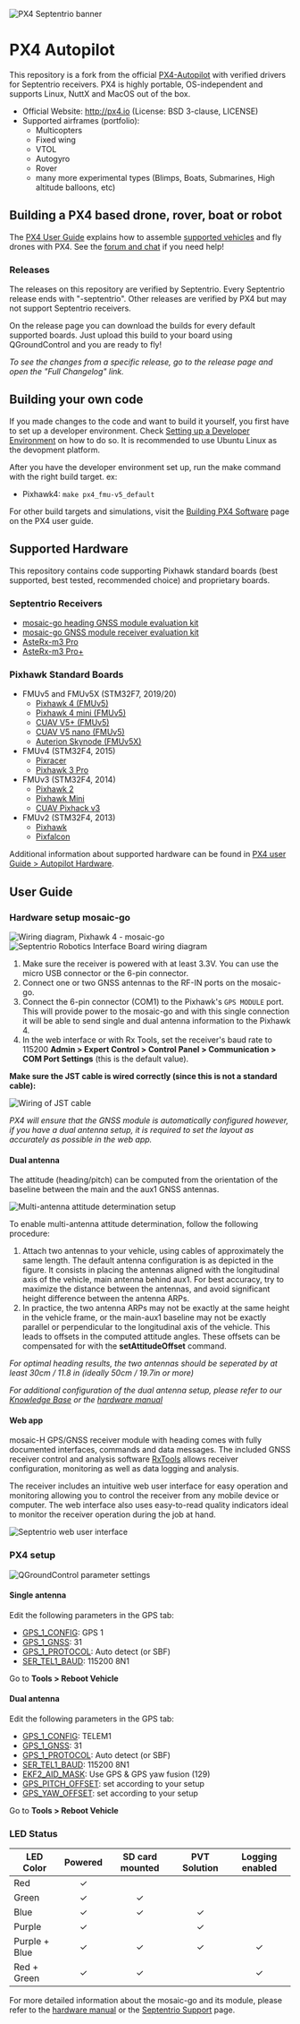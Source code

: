 ![](/home/seppe/Documents/Septentrio-PX4-Autopilot/readme_assets/px4-septentrio-banner.png "PX4 Septentrio banner")
# PX4 Autopilot

This repository is a fork from the official [PX4-Autopilot](https://github.com/PX4/PX4-Autopilot) with verified drivers for Septentrio receivers.
PX4 is highly portable, OS-independent and supports Linux, NuttX and MacOS out of the box.

- Official Website: http://px4.io (License: BSD 3-clause, LICENSE)
- Supported airframes (portfolio):
  - Multicopters
  - Fixed wing
  - VTOL
  - Autogyro
  - Rover
  - many more experimental types (Blimps, Boats, Submarines, High altitude balloons, etc)

## Building a PX4 based drone, rover, boat or robot

The [PX4 User Guide](https://docs.px4.io/master/en/) explains how to assemble [supported vehicles](https://docs.px4.io/master/en/airframes/airframe_reference.html) and fly drones with PX4.
See the [forum and chat](https://docs.px4.io/master/en/#support) if you need help!

### Releases
The releases on this repository are verified by Septentrio. Every Septentrio release ends with "-septentrio". Other releases are verified by PX4 but may not support Septentrio receivers. 

On the release page you can download the builds for every default supported boards. Just upload this build to your board using QGroundControl and you are ready to fly!

_To see the changes from a specific release, go to the release page and open the "Full Changelog" link._
## Building your own code
If you made changes to the code and want to build it yourself, you first have to set up a developer environment. Check [Setting up a Developer Environment](https://docs.px4.io/master/en/dev_setup/dev_env.html) on how to do so. It is recommended to use Ubuntu Linux as the devopment platform.

After you have the developer environment set up, run the make command with the right build target.
ex:
* Pixhawk4: `make px4_fmu-v5_default`

For other build targets and simulations, visit the [Building PX4 Software](https://docs.px4.io/master/en/dev_setup/building_px4.html) page on the PX4 user guide.

## Supported Hardware

This repository contains code supporting Pixhawk standard boards (best supported, best tested, recommended choice) and proprietary boards.

### Septentrio Receivers

* [mosaic-go heading GNSS module evaluation kit](https://web.septentrio.com/l/858493/2022-04-19/xgrp9)
* [mosaic-go GNSS module receiver evaluation kit](https://web.septentrio.com/l/858493/2022-04-19/xgrpd)
* [AsteRx-m3 Pro](https://web.septentrio.com/l/858493/2022-04-19/xgrrz)
* [AsteRx-m3 Pro+](https://web.septentrio.com/l/858493/2022-04-19/xgrs3)

### Pixhawk Standard Boards
* FMUv5 and FMUv5X (STM32F7, 2019/20)
    * [Pixhawk 4 (FMUv5)](https://docs.px4.io/master/en/flight_controller/pixhawk4.html)
    * [Pixhawk 4 mini (FMUv5)](https://docs.px4.io/master/en/flight_controller/pixhawk4_mini.html)
    * [CUAV V5+ (FMUv5)](https://docs.px4.io/master/en/flight_controller/cuav_v5_plus.html)
    * [CUAV V5 nano (FMUv5)](https://docs.px4.io/master/en/flight_controller/cuav_v5_nano.html)
    * [Auterion Skynode (FMUv5X)](https://docs.px4.io/master/en/flight_controller/auterion_skynode.html)
* FMUv4 (STM32F4, 2015)
    * [Pixracer](https://docs.px4.io/master/en/flight_controller/pixracer.html)
    * [Pixhawk 3 Pro](https://docs.px4.io/master/en/flight_controller/pixhawk3_pro.html)
* FMUv3 (STM32F4, 2014)
    * [Pixhawk 2](https://docs.px4.io/master/en/flight_controller/pixhawk-2.html)
    * [Pixhawk Mini](https://docs.px4.io/master/en/flight_controller/pixhawk_mini.html)
    * [CUAV Pixhack v3](https://docs.px4.io/master/en/flight_controller/pixhack_v3.html)
* FMUv2 (STM32F4, 2013)
    * [Pixhawk](https://docs.px4.io/master/en/flight_controller/pixhawk.html)
    * [Pixfalcon](https://docs.px4.io/master/en/flight_controller/pixfalcon.html)

Additional information about supported hardware can be found in [PX4 user Guide > Autopilot Hardware](https://docs.px4.io/master/en/flight_controller/).


## User Guide

### Hardware setup mosaic-go

![Wiring diagram, Pixhawk 4 - mosaic-go](readme_assets/mosaic-go_wiring.png "Wiring diagram, Pixhawk 4 - mosaic-go")
![Septentrio Robotics Interface Board wiring diagram](readme_assets/RIB_wiring.png)

1. Make sure the receiver is powered with at least 3.3V. You can use the micro USB connector or the 6-pin connector.
2. Connect one or two GNSS antennas to the RF-IN ports on the mosaic-go.
3. Connect the 6-pin connector (COM1) to the Pixhawk's `GPS MODULE` port. This will provide power to the mosaic-go and with
   this single connection it will be able to send single and dual antenna information to the Pixhawk 4.
4. In the web interface or with Rx Tools, set the receiver's baud rate to 115200 **Admin > Expert Control > Control Panel > Communication > COM Port Settings** (this is the default value).


**Make sure the JST cable is wired correctly (since this is not a standard cable):**

![Wiring of JST cable](readme_assets/JST-cable.png "Wiring of JST cable")


_PX4 will ensure that the GNSS module is automatically configured however, if you have a dual antenna setup, it
is required to set the layout as accurately as possible in the web app._

#### Dual antenna

The attitude (heading/pitch) can be computed from the orientation of the baseline between the main and the aux1 GNSS antennas.

![Multi-antenna attitude determination setup](readme_assets/multi-antenna_attitude_setup.png)

To enable multi-antenna attitude determination, follow the following procedure:

1. Attach two antennas to your vehicle, using cables of approximately the same length. The default antenna configuration is as depicted in the figure.
   It consists in placing the antennas aligned with the longitudinal axis of the vehicle, main antenna behind aux1.
   For best accuracy, try to maximize the distance between the antennas, and avoid significant height difference between the antenna ARPs.
2. In practice, the two antenna ARPs may not be exactly at the same height in the vehicle frame, or the main-aux1 baseline may not be exactly parallel or perpendicular to the longitudinal axis of the vehicle. This leads to offsets in the computed attitude angles.
   These offsets can be compensated for with the **setAttitudeOffset** command.

_For optimal heading results, the two antennas should be seperated by at least 30cm / 11.8 in (ideally 50cm /
19.7in or more)_

_For additional configuration of the dual antenna setup, please refer to
our [Knowledge Base](https://support.septentrio.com/l/858493/2022-04-19/xgrqd) or the [hardware manual](https://web.septentrio.com/l/858493/2022-04-19/xgrql)_ 

#### Web app

mosaic-H GPS/GNSS receiver module with heading comes with fully documented interfaces, commands and data messages. The
included GNSS receiver control and analysis software [RxTools](https://web.septentrio.com/l/858493/2022-04-19/xgrqp)
allows receiver configuration, monitoring as well as data logging and analysis.

The receiver includes an intuitive web user interface for easy operation and monitoring allowing you to control the
receiver from any mobile device or computer. The web interface also uses easy-to-read quality indicators ideal to
monitor the receiver operation during the job at hand.

![Septentrio web user interface](readme_assets/Septentrio-mosaic-X5-H-T-CLAS-GNSS-Module-Receiver-WebUI.png)

### PX4 setup

![QGroundControl parameter settings](readme_assets/QGC_param.png)

#### Single antenna

Edit the following parameters in the GPS tab:

- [GPS_1_CONFIG](https://docs.px4.io/master/en/advanced_config/parameter_reference.md#GPS_1_CONFIG): GPS 1
- [GPS_1_GNSS](https://docs.px4.io/master/en/advanced_config/parameter_reference.md#GPS_1_GNSS): 31
- [GPS_1_PROTOCOL](https://docs.px4.io/master/en/advanced_config/parameter_reference.md#GPS_1_PROTOCOL): Auto detect (or SBF)
- [SER_TEL1_BAUD](https://docs.px4.io/master/en/advanced_config/parameter_reference.md#SER_TEL1_BAUD): 115200 8N1

Go to **Tools > Reboot Vehicle**

#### Dual antenna

Edit the following parameters in the GPS tab:

- [GPS_1_CONFIG](https://docs.px4.io/master/en/advanced_config/parameter_reference.md#GPS_1_CONFIG): TELEM1
- [GPS_1_GNSS](https://docs.px4.io/master/en/advanced_config/parameter_reference.md#GPS_1_GNSS): 31
- [GPS_1_PROTOCOL](https://docs.px4.io/master/en/advanced_config/parameter_reference.md#GPS_1_PROTOCOL): Auto detect (or SBF)
- [SER_TEL1_BAUD](https://docs.px4.io/master/en/advanced_config/parameter_reference.md#SER_TEL1_BAUD): 115200 8N1
- [EKF2_AID_MASK](https://docs.px4.io/master/en/advanced_config/parameter_reference.md#EKF2_AID_MASK): Use GPS & GPS yaw fusion (129)
- [GPS_PITCH_OFFSET](https://docs.px4.io/master/en/advanced_config/parameter_reference.md#GPS_PITCH_OFFSET): set according to your setup
- [GPS_YAW_OFFSET](https://docs.px4.io/master/en/advanced_config/parameter_reference.md#GPS_YAW_OFFSET): set according to your setup

Go to **Tools > Reboot Vehicle**


### LED Status

| LED Color     |  Powered  | SD card mounted | PVT Solution | Logging enabled |
|---------------|:---------:|:---------------:|:------------:|:---------------:|
| Red           | &check;️  |                 |              |                 |
| Green         | &check;️  |    &check;️     |              |                 |
| Blue          | &check;️  |    &check;️     |   &check;️   |                 |
| Purple        | &check;️  |                 |   &check;️   |                 |
| Purple + Blue | &check;️  |    &check;️     |   &check;️   |    &check;️     |
| Red + Green   | &check;️  |    &check;️     |              |    &check;️     |


For more detailed information about the mosaic-go and its module, please refer to the [hardware manual](https://web.septentrio.com/l/858493/2022-04-19/xgrrd) or the [Septentrio Support](https://support.septentrio.com/l/858493/2022-04-19/xgrrl) page.


